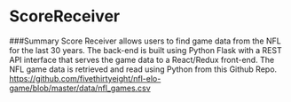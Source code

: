 # ScoreReceiver

###Summary
Score Receiver allows users to find game data from the NFL for the last 30 years.  The back-end is built using Python Flask with a REST API interface
that serves the game data to a React/Redux front-end.  The NFL game data is retrieved and read using Python from this Github Repo. 
https://github.com/fivethirtyeight/nfl-elo-game/blob/master/data/nfl_games.csv
